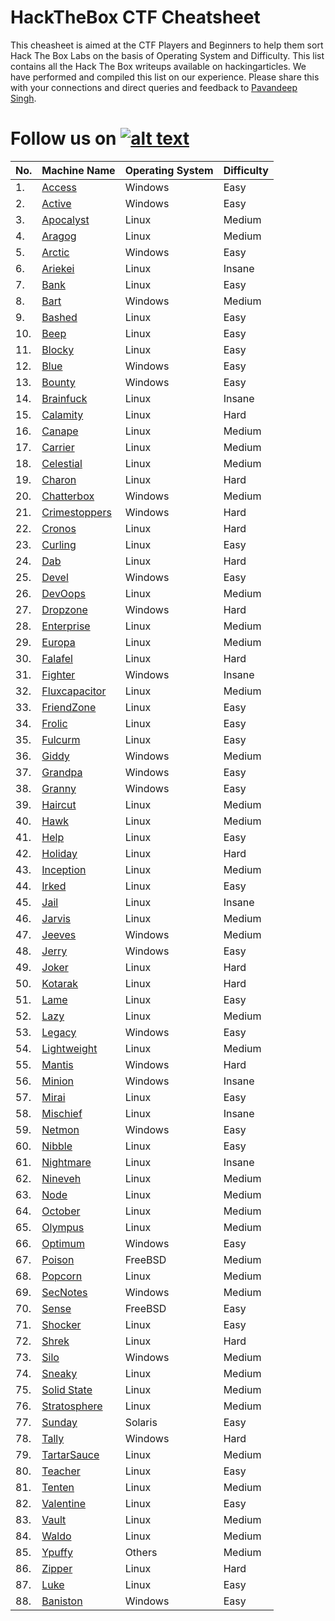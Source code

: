 # HackTheBox CTF Cheatsheet

This cheasheet is aimed at the CTF Players and Beginners to help them sort Hack The Box Labs on the basis of Operating System and Difficulty. This list contains all the Hack The Box writeups available on hackingarticles. We have performed and compiled this list on our experience. Please share this with your connections and direct queries and feedback to [Pavandeep Singh](https://www.linkedin.com/in/pavan2318).

[1.1]: http://i.imgur.com/tXSoThF.png
[1]: http://www.twitter.com/rajchandel
# Follow us on [![alt text][1.1]][1]

| No. | Machine Name | Operating System | Difficulty |
|-----|--------------|------------------|------------------|
| 1.	| [Access](https://www.hackingarticles.in/hack-the-box-access-walkthrough/)|Windows|Easy|
| 2.	| [Active](https://www.hackingarticles.in/hack-the-box-active-walkthrough/)|Windows|Easy|
| 3.	| [Apocalyst](https://www.hackingarticles.in/hack-the-box-challenge-apocalyst-walkthrough/)|Linux|Medium|
| 4.	| [Aragog](https://www.hackingarticles.in/hack-the-box-aragog-walkthrough/)|Linux|Medium|
| 5.	| [Arctic](https://www.hackingarticles.in/hack-the-box-challenge-arctic-walkthrough/)|Windows|Easy|
| 6.	| [Ariekei](https://www.hackingarticles.in/hack-the-box-challenge-ariekei-walkthrough/)|Linux|Insane|
| 7.	| [Bank](https://www.hackingarticles.in/hack-the-box-challenge-bank-walkthrough/)|Linux|Easy|
| 8.	| [Bart](https://www.hackingarticles.in/hack-the-box-bart-walkthrough/)|Windows|Medium|
| 9.	| [Bashed](https://www.hackingarticles.in/hack-the-box-challenge-bashed-walkthrough/)|Linux|Easy|
| 10.	| [Beep](https://www.hackingarticles.in/hack-the-box-challenge-beep-walkthrough/)|Linux|Easy|
| 11.	| [Blocky](https://www.hackingarticles.in/hack-the-box-challenge-blocky-walkthrough/)|Linux|Easy|
| 12.	| [Blue](https://www.hackingarticles.in/hack-the-box-challenge-blue-walkthrough/)|Windows|Easy|
| 13.	| [Bounty](https://www.hackingarticles.in/hack-the-box-bounty-walkthrough/)|Windows|Easy|
| 14.	| [Brainfuck](https://www.hackingarticles.in/hack-the-box-challenge-brainfuck-walkthrough/)|Linux|Insane|
| 15.	| [Calamity](https://www.hackingarticles.in/hack-the-box-challenge-calamity-walkthrough/)|Linux|Hard|
| 16.	| [Canape](https://www.hackingarticles.in/hack-the-box-challenge-canape-walkthrough/)|Linux|Medium|
| 17.	| [Carrier](https://www.hackingarticles.in/hack-the-box-carrier-walkthrough/)|Linux|Medium|
| 18.	| [Celestial](https://www.hackingarticles.in/hack-the-box-celestial-walkthrough/)|Linux|Medium|
| 19.	| [Charon](https://www.hackingarticles.in/hack-the-box-challenge-charon-walkthrough/)|Linux|Hard|
| 20.	| [Chatterbox](https://www.hackingarticles.in/hack-the-box-challenge-chatterbox-walkthrough/)|Windows|Medium|
| 21.	| [Crimestoppers](https://www.hackingarticles.in/hack-the-box-challenge-crimestoppers-walkthrough/)|Windows|Hard|
| 22.	| [Cronos](https://www.hackingarticles.in/hack-the-box-challenge-cronos-walkthrough/)|Linux|Hard|
| 23.	| [Curling](https://www.hackingarticles.in/hack-the-box-curling-walkthrough/)|Linux|Easy|
| 24.	| [Dab](https://www.hackingarticles.in/hack-the-box-dab-walkthrough/)|Linux|Hard|
| 25.	| [Devel](https://www.hackingarticles.in/hack-the-box-challenge-devel-walkthrough/)|Windows|Easy|
| 26.	| [DevOops](https://www.hackingarticles.in/hack-the-box-devoops-walkthrough/)|Linux|Medium|
| 27.	| [Dropzone](https://www.hackingarticles.in/hack-the-box-dropzone-walkthrough/)|Windows|Hard|
| 28.	| [Enterprise](https://www.hackingarticles.in/hack-the-box-challenge-enterprises-walkthrough/)|Linux|Medium|
| 29.	| [Europa](https://www.hackingarticles.in/hack-the-box-challenge-europa-walkthrough/)|Linux|Medium|
| 30.	| [Falafel](https://www.hackingarticles.in/hack-the-box-challenge-falafel-walkthrough/)|Linux|Hard|
| 31.	| [Fighter](https://www.hackingarticles.in/hack-the-box-fighter-walkthrough/)|Windows|Insane|
| 32.	| [Fluxcapacitor](https://www.hackingarticles.in/hack-the-box-challenge-fluxcapacitor-walkthrough/)|Linux|Medium|
| 33.	| [FriendZone](https://www.hackingarticles.in/hack-the-box-friendzone-walkthrough/)|Linux|Easy|
| 34.	| [Frolic](https://www.hackingarticles.in/hack-the-box-frolic-walkthrough/)|Linux|Easy|
| 35.	| [Fulcurm](https://www.hackingarticles.in/hack-the-box-fulcrum-walkthrough/)|Linux|Easy|
| 36.	| [Giddy](https://www.hackingarticles.in/hack-the-box-giddy-walkthrough/)|Windows|Medium|
| 37.	| [Grandpa](https://www.hackingarticles.in/hack-the-box-challenge-grandpa-walkthrough/)|Windows|Easy|
| 38.	| [Granny](https://www.hackingarticles.in/hack-the-box-challenge-granny-walkthrough/)|Windows|Easy|
| 39.	| [Haircut](https://www.hackingarticles.in/hack-the-box-challenge-haircut-walkthrough/)|Linux|Medium|
| 40.	| [Hawk](https://www.hackingarticles.in/hack-the-box-hawk-walkthrough/)|Linux|Medium|
| 41.	| [Help](https://www.hackingarticles.in/hack-the-box-help-walkthrough/)|Linux|Easy|
| 42.	| [Holiday](https://www.hackingarticles.in/hack-the-box-holiday-walkthrough/)|Linux|Hard|
| 43.	| [Inception](https://www.hackingarticles.in/hack-the-box-challenge-inception-walkthrough/)|Linux|Medium|
| 44.	| [Irked](https://www.hackingarticles.in/hack-the-box-irked-walkthrough/)|Linux|Easy|
| 45.	| [Jail](https://www.hackingarticles.in/hack-the-box-challenge-jail-walkthrough/)|Linux|Insane|
| 46.	| [Jarvis](https://medium.com/@elyes.chemengui/jarvis-hacktheo-e57fce3d7718)|Linux|Medium|
| 47.	| [Jeeves](https://www.hackingarticles.in/hack-the-box-challenge-jeeves-walkthrough/)|Windows|Medium|
| 48.	| [Jerry](https://www.hackingarticles.in/hack-the-box-jerry-walkthrough/)|Windows|Easy|
| 49.	| [Joker](https://www.hackingarticles.in/hack-the-box-challenge-joker-walkthrough/)|Linux|Hard|
| 50.	| [Kotarak](https://www.hackingarticles.in/hack-the-box-challenge-kotarak-walkthrough/)|Linux|Hard|
| 51.	| [Lame](https://www.hackingarticles.in/hack-the-box-challenge-lame-walkthrough/)|Linux|Easy|
| 52. | [Lazy](https://www.hackingarticles.in/hack-the-box-challenge-lazy-walkthrough/)|Linux|Medium|
| 53.	| [Legacy](https://www.hackingarticles.in/hack-the-box-challenge-legacy-walkthrough/)|Windows|Easy|
| 54.	| [Lightweight](https://www.hackingarticles.in/lightweight-hack-the-box-walkthrough/)|Linux|Medium|
| 55.	| [Mantis](https://www.hackingarticles.in/hack-the-box-challenge-mantis-walkthrough/)|Windows|Hard|
| 56.	| [Minion](https://www.hackingarticles.in/hack-the-box-minion-walkthrough/)|Windows|Insane|
| 57.	| [Mirai](https://www.hackingarticles.in/hack-the-box-challenge-mirai-walkthrough/)|Linux|Easy|
| 58.	| [Mischief](https://www.hackingarticles.in/hack-the-box-mischief-walkthrough/)|Linux|Insane|
| 59.	| [Netmon](https://www.hackingarticles.in/hack-the-box-netmon-walkthrough/)|Windows|Easy|
| 60.	| [Nibble](https://www.hackingarticles.in/hack-the-box-challenge-nibble-walkthrough/)|Linux|Easy|
| 61.	| [Nightmare](https://www.hackingarticles.in/hack-nightmare-vm-ctf-challenge/)|Linux|Insane|
| 62.	| [Nineveh](https://www.hackingarticles.in/hack-the-box-nineveh-walkthrough/)|Linux|Medium|
| 63.	| [Node](https://www.hackingarticles.in/hack-the-box-challenge-node-walkthrough/)|Linux|Medium|
| 64.	| [October](https://www.hackingarticles.in/hack-the-box-october-walkthrough/)|Linux|Medium|
| 65.	| [Olympus](https://www.hackingarticles.in/hack-the-box-olympus-walkthrough/)|Linux|Medium|
| 66.	| [Optimum](https://www.hackingarticles.in/hack-the-box-challenge-optimum-walkthrough/)|Windows|Easy|
| 67.	| [Poison](https://www.hackingarticles.in/hack-the-box-poison-walkthrough/)|FreeBSD|Medium|
| 68.	| [Popcorn](https://www.hackingarticles.in/hack-the-box-challenge-popcorn-walkthrough/)|Linux|Medium|
| 69.	| [SecNotes](https://www.hackingarticles.in/hack-the-box-secnotes-walkthrough/)|Windows|Medium|
| 70.	| [Sense](https://www.hackingarticles.in/hack-the-box-challenge-sense-walkthrough/)|FreeBSD|Easy|
| 71.	| [Shocker](https://www.hackingarticles.in/hack-the-box-challenge-shocker-walkthrough/)|Linux|Easy|
| 72.	| [Shrek](https://www.hackingarticles.in/hack-the-box-challenge-shrek-walkthrough/)|Linux|Hard|
| 73.	| [Silo](https://www.hackingarticles.in/hack-the-box-silo-walkthrough/)|Windows|Medium|
| 74.	| [Sneaky](https://www.hackingarticles.in/hack-the-box-challenge-sneaky-walkthrough/)|Linux|Medium|
| 75.	| [Solid State](https://www.hackingarticles.in/hack-the-box-challenge-solid-state-walkthrough/)|Linux|Medium|
| 76.	| [Stratosphere](https://www.hackingarticles.in/hack-the-box-stratospherewalkthrough/)|Linux|Medium|
| 77.	| [Sunday](https://www.hackingarticles.in/hack-the-box-sunday-walkthrough/)|Solaris|Easy|
| 78.	| [Tally](https://www.hackingarticles.in/hack-the-box-challenge-tally-walkthrough/)|Windows|Hard|
| 79.	| [TartarSauce](https://www.hackingarticles.in/hack-the-box-tartarsauce-walkthrough/)|Linux|Medium|
| 80.	| [Teacher](https://www.hackingarticles.in/hack-the-box-teacher-walkthrough/)|Linux|Easy|
| 81.	| [Tenten](https://www.hackingarticles.in/hack-the-box-challenge-tenten-walkthrough/)|Linux|Medium|
| 82.	| [Valentine](https://www.hackingarticles.in/hack-the-box-valentine-walkthrough/)|Linux|Easy|
| 83.	| [Vault](https://www.hackingarticles.in/hack-the-box-vault-walkthrough/)|Linux|Medium|
| 84.	| [Waldo](https://www.hackingarticles.in/hack-the-box-waldo-walkthrough/)|Linux|Medium|
| 85.	| [Ypuffy](https://www.hackingarticles.in/hack-the-box-ypuffy-walkthrough/)|Others|Medium|
| 86.	| [Zipper](https://www.hackingarticles.in/hack-the-box-zipper-walkthrough/)|Linux|Hard|
| 87. | [Luke](https://www.hackingarticles.in/hack-the-box-luke-walkthrough/)|Linux|Easy|
| 88. | [Baniston](https://www.hackingarticles.in/hack-the-box-challenge-baniston-walkthrough/)|Windows|Easy|
